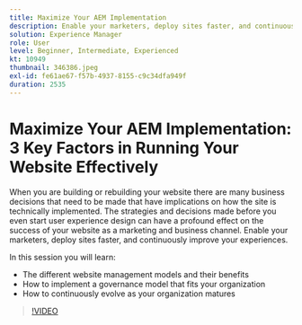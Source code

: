 ```yaml
---
title: Maximize Your AEM Implementation
description: Enable your marketers, deploy sites faster, and continuously improve your experiences.
solution: Experience Manager
role: User
level: Beginner, Intermediate, Experienced
kt: 10949
thumbnail: 346386.jpeg
exl-id: fe61ae67-f57b-4937-8155-c9c34dfa949f
duration: 2535
---
```

# Maximize Your AEM Implementation: 3 Key Factors in Running Your Website Effectively

When you are building or rebuilding your website there are many business decisions that need to be made that have implications on how the site is technically implemented. The strategies and decisions made before you even start user experience design can have a profound effect on the success of your website as a marketing and business channel.  Enable your marketers, deploy sites faster, and continuously improve your experiences.  

In this session you will learn:  

* The different website management models and their benefits
* How to implement a governance model that fits your organization
* How to continuously evolve as your organization matures

>[!VIDEO](https://video.tv.adobe.com/v/346386/?quality=12&learn=on)
